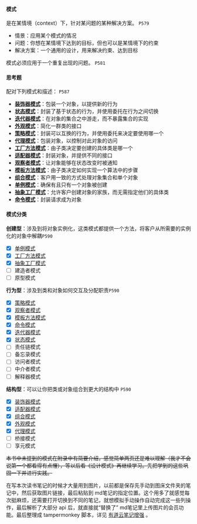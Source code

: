 #### 模式

是在某情境（context）下，针对某问题的某种解决方案。 `P579`

- 情景：应用某个模式的情况
- 问题：你想在某情境下达到的目标，但也可以是某情境下的约束
- 解决方案：一个通用的设计，用来解决约束、达到目标

模式必须应用于一个重复出现的问题。 `P581`

#### 思考题

配对下列模式和描述： `P587`

- **[装饰器模式](03.%20装饰器（Decorator）模式.md)**：包装一个对象，以提供新的行为
- **[状态模式](12.%20状态（State）模式.md)**：封装了基于状态的行为，并使用委托在行为之间切换
- **[迭代器模式](10.%20迭代器（Iterator）模式.md)**：在对象的集合之中游走，而不暴露集合的实现
- **[外观模式](08.%20外观（Facade）模式.md)**：简化一群类的接口
- **[策略模式](01.%20策略（Strategy%20）模式.md)**：封装可以互换的行为，并使用委托来决定要使用哪一个
- **[代理模式](13.%20代理（Proxy）模式.md)**：包装对象，以控制对此对象的访问
- **[工厂方法模式](04.%20工厂（Factory）模式.md)**：由子类决定要创建的具体类是哪一个
- **[适配器模式](07.%20适配器（Adapter）模式.md)**：封装对象，并提供不同的接口
- **[观察者模式](02.%20观察者（Observer）模式.md)**：让对象能够在状态改变时被通知
- **[模板方法模式](09.%20模板方法（Template%20Method）模式.md)**：由子类决定如何实现一个算法中的步骤
- **[组合模式](11.%20组合（Composite）模式.md)**：客户用一致的方式处理对象集合和单个对象
- **[单例模式](05.%20单例（Singleton）模式.md)**：确保有且只有一个对象被创建
- **[抽象工厂模式](04.%20工厂（Factory）模式.md)**：允许客户创建对象的家族，而无需指定他们的具体类
- **[命令模式](06.%20命令（Command）模式.md)**：封装请求成为对象

#### 模式分类

**创建型**：涉及到将对象实例化，这类模式都提供一个方法，将客户从所需要的实例化的对象中解耦`P590`

- [x] [单例模式](05.%20单例（Singleton）模式.md)
- [x] [工厂方法模式](04.%20工厂（Factory）模式.md)
- [x] [抽象工厂模式](04.%20工厂（Factory）模式.md)
- [ ] 建造者模式
- [ ] 原型模式

**行为型**：涉及到类和对象如何交互及分配职责`P590`

- [x] [策略模式](01.%20策略（Strategy%20）模式.md)
- [x] [观察者模式](02.%20观察者（Observer）模式.md)
- [x] [模板方法模式](09.%20模板方法（Template%20Method）模式.md)
- [x] [命令模式](06.%20命令（Command）模式.md)
- [x] [迭代器模式](10.%20迭代器（Iterator）模式.md)
- [x] [状态模式](12.%20状态（State）模式.md)
- [ ] 责任链模式
- [ ] 备忘录模式
- [ ] 访问者模式
- [ ] 中介者模式
- [ ] 解释器模式

**结构型**：可以让你把类或对象组合到更大的结构中 `P590`

- [x] [装饰器模式](03.%20装饰器（Decorator）模式.md)
- [x] [适配器模式](07.%20适配器（Adapter）模式.md)
- [x] [组合模式](11.%20组合（Composite）模式.md)
- [x] [外观模式](08.%20外观（Facade）模式.md)
- [x] [代理模式](13.%20代理（Proxy）模式.md)
- [ ] 桥接模式
- [ ] 享元模式

~~本书中未提到的模式在附录中有简要介绍，感觉简单两页还是难以理解（我才不会说第一个都看得有点懵），等以后看《设计模式》再继续学习。先把学到的这些巩固一下并进行实践。~~

在写本次读书笔记的时候才大量用到图片，以前都是保存先手动到图床文件夹的笔记中，然后获取图片链接，最后粘贴到 md笔记的指定位置。这个用多了就感觉每次挺麻烦，还需要打开切换到不同的笔记，就想模拟手动操作自动完成这一些列操作，最后解析了大部分 api 后，就直接就“替换了” md笔记里上传图片的会员功能。最后整理成 tampermonkey 脚本，详见 [有道云笔记增强](https://github.com/idealism-xxm/tampermonkey/tree/master/note-youdao) 。